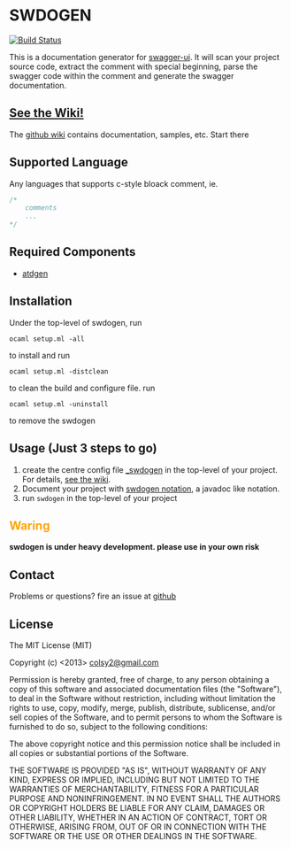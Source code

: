 # SWDOGEN

[![Build Status](https://travis-ci.org/dotcy/swdogen.png?branch=master)](https://travis-ci.org/dotcy/swdogen)


This is a documentation generator for [swagger-ui](https://github.com/wordnik/swagger-ui). It will scan your project source code, extract the comment with special beginning, parse the swagger code within the comment and generate the swagger documentation.

## [See the Wiki!](https://github.com/dotcy/swdogen/wiki)

The [github wiki](https://github.com/dotcy/swdogen/wiki) contains documentation, samples, etc.  Start there

## Supported Language

Any languages that supports c-style bloack comment, ie. 

```C
/* 
	comments
	...
*/
```

## Required Components

* [atdgen](https://github.com/mjambon/atdgen)

## Installation

Under the top-level of swdogen, run

```
ocaml setup.ml -all
```

to install and run

```
ocaml setup.ml -distclean
```

to clean the build and configure file. run

```
ocaml setup.ml -uninstall
```

to remove the swdogen

## Usage (Just 3 steps to go)

1. create the centre config file [_swdogen](https://github.com/dotcy/swdogen/wiki/Configuration) in the top-level of your project. For details, [see the wiki](https://github.com/dotcy/swdogen/wiki).
2. Document your project with [swdogen notation](https://github.com/dotcy/swdogen/wiki/Notation), a javadoc like notation.
3. run ```swdogen``` in the top-level of your project

## <font color="orange"> Waring </font>

**swdogen is under heavy development. please use in your own risk**

## Contact

Problems or questions? fire an issue at [github](https://github.com/dotcy/swdogen/issues)

## License

The MIT License (MIT)

Copyright (c) <2013> <colsy2@gmail.com>

Permission is hereby granted, free of charge, to any person obtaining a copy
of this software and associated documentation files (the "Software"), to deal
in the Software without restriction, including without limitation the rights
to use, copy, modify, merge, publish, distribute, sublicense, and/or sell
copies of the Software, and to permit persons to whom the Software is
furnished to do so, subject to the following conditions:

The above copyright notice and this permission notice shall be included in
all copies or substantial portions of the Software.

THE SOFTWARE IS PROVIDED "AS IS", WITHOUT WARRANTY OF ANY KIND, EXPRESS OR
IMPLIED, INCLUDING BUT NOT LIMITED TO THE WARRANTIES OF MERCHANTABILITY,
FITNESS FOR A PARTICULAR PURPOSE AND NONINFRINGEMENT. IN NO EVENT SHALL THE
AUTHORS OR COPYRIGHT HOLDERS BE LIABLE FOR ANY CLAIM, DAMAGES OR OTHER
LIABILITY, WHETHER IN AN ACTION OF CONTRACT, TORT OR OTHERWISE, ARISING FROM,
OUT OF OR IN CONNECTION WITH THE SOFTWARE OR THE USE OR OTHER DEALINGS IN
THE SOFTWARE.
